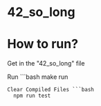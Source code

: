 # 42_so_long

<h1>How to run?</h1>

Get in the "42_so_long" file

Run ```bash
  make run
```
Clear Compiled Files ```bash
  npm run test
```
